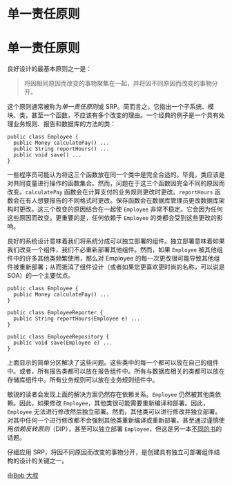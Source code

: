 # 单一责任原则

# 单一责任原则

良好设计的最基本原则之一是：

> 将因相同原因而改变的事物聚集在一起，并将因不同原因而改变的事物分开。

这个原则通常被称为*单一责任原则*或 SRP。简而言之，它指出一个子系统、模块、类，甚至一个函数，不应该有多个改变的理由。一个经典的例子是一个具有处理业务规则、报告和数据库的方法的类：

```
public class Employee {
  public Money calculatePay() ...
  public String reportHours() ...
  public void save() ...
} 
```

一些程序员可能认为将这三个函数放在同一个类中是完全合适的。毕竟，类应该是对共同变量进行操作的函数集合。然而，问题在于这三个函数因完全不同的原因而改变。`calculatePay` 函数会在计算支付的业务规则更改时更改。`reportHours` 函数会在有人想要报告的不同格式时更改。保存函数会在数据库管理员更改数据库架构时更改。这三个改变的原因结合在一起使 `Employee` 非常不稳定。它会因为任何这些原因而改变。更重要的是，任何依赖于 `Employee` 的类都会受到这些更改的影响。

良好的系统设计意味着我们将系统分成可以独立部署的组件。独立部署意味着如果我们改变一个组件，我们不必重新部署其他组件。然而，如果 `Employee` 被其他组件中的许多其他类频繁使用，那么对 Employee 的每一次更改很可能导致其他组件被重新部署；从而抵消了组件设计（或者如果您更喜欢更时尚的名称，可以说是 SOA）的一个主要优点。

```
public class Employee {
  public Money calculatePay() ...
}

public class EmployeeReporter {
  public String reportHours(Employee e) ...
}

public class EmployeeRepository {
  public void save(Employee e) ...
} 
```

上面显示的简单分区解决了这些问题。这些类中的每一个都可以放在自己的组件中。或者，所有报告类都可以放在报告组件中。所有与数据库相关的类都可以放在存储库组件中。所有业务规则可以放在业务规则组件中。

敏锐的读者会发现上面的解决方案仍然存在依赖关系。`Employee` 仍然被其他类依赖。因此，如果修改 `Employee`，其他类很可能需要重新编译和部署。因此，`Employee` 无法进行修改然后独立部署。然而，其他类可以进行修改并独立部署。对其中任何一个进行修改都不会强制其他类重新编译或重新部署。甚至通过谨慎使用*依赖反转原则*（DIP），甚至可以独立部署 `Employee`，但这是另一本[不同的书](http://www.amazon.com/dp/0135974445/)的话题。

仔细应用 SRP，将因不同原因而改变的事物分开，是创建具有独立可部署组件结构的设计的关键之一。

由[Bob 大叔](http://programmer.97things.oreilly.com/wiki/index.php/Uncle_Bob)
